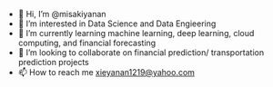 - 👋 Hi, I’m @misakiyanan
- 👀 I’m interested in Data Science and Data Engieering
- 🌱 I’m currently learning machine learning, deep learning, cloud computing, and financial forecasting
- 💞️ I’m looking to collaborate on financial prediction/ transportation prediction projects
- 📫 How to reach me xieyanan1219@yahoo.com

<!---
misakiyanan/misakiyanan is a ✨ special ✨ repository because its `README.md` (this file) appears on your GitHub profile.
You can click the Preview link to take a look at your changes.
--->
